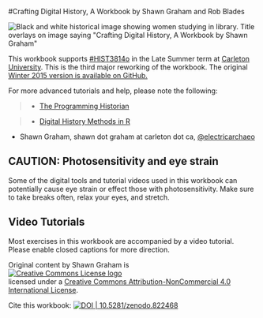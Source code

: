 #Crafting Digital History, A Workbook by Shawn Graham and Rob Blades

![Black and white historical image showing women studying in library. Title overlays on image saying "Crafting Digital History, A Workbook by Shawn Graham"](https://www.penflip.com/shawngraham/crafting-digital-history-workbook/blob/master/images/cover.png?raw=true)

This workbook supports [#HIST3814o](http://craftingdigitalhistory.ca) in the Late Summer term at [Carleton University](http://carleton.ca). This is the third major reworking of the workbook. The original [Winter 2015 version is available on GitHub.](https://github.com/hist3907b-winter2015)

For more advanced tutorials and help, please note the following:

> + [The Programming Historian](http://programminghistorian.org/)

> + [Digital History Methods in R](http://lincolnmullen.com/projects/dh-r/)

- Shawn Graham, shawn dot graham at carleton dot ca, [@electricarchaeo](http://twitter.com/electricarchaeo)

## CAUTION: Photosensitivity and eye strain

Some of the digital tools and tutorial videos used in this workbook can potentially cause eye strain or effect those with photosensitivity. Make sure to take breaks often, relax your eyes, and stretch.

## Video Tutorials

Most exercises in this workbook are accompanied by a video tutorial. Please enable closed captions for more direction.

Original content by Shawn Graham is <br>
<a rel="license" href="http://creativecommons.org/licenses/by-nc/4.0/"><img alt="Creative Commons License logo" style="border-width:0" src="https://i.creativecommons.org/l/by-nc/4.0/88x31.png" /></a><br />licensed under a <a rel="license" href="http://creativecommons.org/licenses/by-nc/4.0/">Creative Commons Attribution-NonCommercial 4.0 International License</a>.

Cite this workbook: [![DOI | 10.5281/zenodo.822468](https://zenodo.org/badge/94783933.svg)](https://zenodo.org/badge/latestdoi/94783933)
